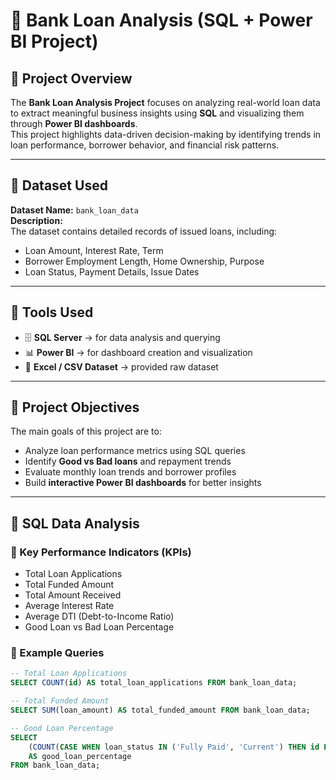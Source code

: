 # 🏦 Bank Loan Analysis (SQL + Power BI Project)

## 📘 Project Overview
The **Bank Loan Analysis Project** focuses on analyzing real-world loan data to extract meaningful business insights using **SQL** and visualizing them through **Power BI dashboards**.  
This project highlights data-driven decision-making by identifying trends in loan performance, borrower behavior, and financial risk patterns.

---

## 📂 Dataset Used
**Dataset Name:** `bank_loan_data`  
**Description:**  
The dataset contains detailed records of issued loans, including:
- Loan Amount, Interest Rate, Term  
- Borrower Employment Length, Home Ownership, Purpose  
- Loan Status, Payment Details, Issue Dates  

---

## 🧰 Tools Used
- 🗄️ **SQL Server** → for data analysis and querying  
- 📊 **Power BI** → for dashboard creation and visualization  
- 🧾 **Excel / CSV Dataset** → provided raw dataset  

---

## 🎯 Project Objectives
The main goals of this project are to:
- Analyze loan performance metrics using SQL queries  
- Identify **Good vs Bad loans** and repayment trends  
- Evaluate monthly loan trends and borrower profiles  
- Build **interactive Power BI dashboards** for better insights  

---

## 🧮 SQL Data Analysis

### 🔹 Key Performance Indicators (KPIs)
- Total Loan Applications  
- Total Funded Amount  
- Total Amount Received  
- Average Interest Rate  
- Average DTI (Debt-to-Income Ratio)  
- Good Loan vs Bad Loan Percentage  

### 🔹 Example Queries
```sql
-- Total Loan Applications
SELECT COUNT(id) AS total_loan_applications FROM bank_loan_data;

-- Total Funded Amount
SELECT SUM(loan_amount) AS total_funded_amount FROM bank_loan_data;

-- Good Loan Percentage
SELECT 
    (COUNT(CASE WHEN loan_status IN ('Fully Paid', 'Current') THEN id END) * 100.0) / COUNT(id) 
    AS good_loan_percentage
FROM bank_loan_data;
